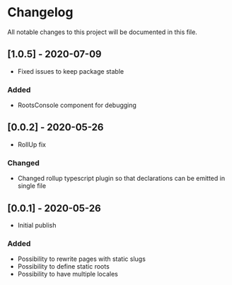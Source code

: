 # Changelog

All notable changes to this project will be documented in this file.

## [1.0.5] - 2020-07-09

- Fixed issues to keep package stable

### Added

- RootsConsole component for debugging

## [0.0.2] - 2020-05-26

- RollUp fix

### Changed

- Changed rollup typescript plugin so that declarations can be emitted in single file

## [0.0.1] - 2020-05-26

- Initial publish

### Added

- Possibility to rewrite pages with static slugs
- Possibility to define static roots
- Possibility to have multiple locales
